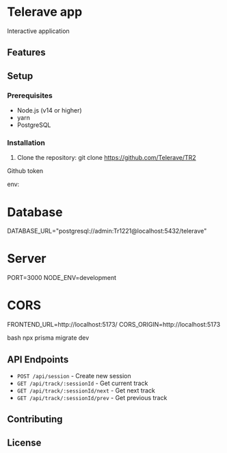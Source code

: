 # Telerave app

Interactive application

## Features

## Setup

### Prerequisites
- Node.js (v14 or higher)
- yarn
- PostgreSQL

### Installation

1. Clone the repository:  git clone https://github.com/Telerave/TR2

Github token	


env:

# Database
DATABASE_URL="postgresql://admin:Tr1221@localhost:5432/telerave"
# Server
PORT=3000
NODE_ENV=development

# CORS
FRONTEND_URL=http://localhost:5173/
CORS_ORIGIN=http://localhost:5173



bash
npx prisma migrate dev



## API Endpoints

- `POST /api/session` - Create new session
- `GET /api/track/:sessionId` - Get current track
- `GET /api/track/:sessionId/next` - Get next track
- `GET /api/track/:sessionId/prev` - Get previous track

## Contributing

## License



